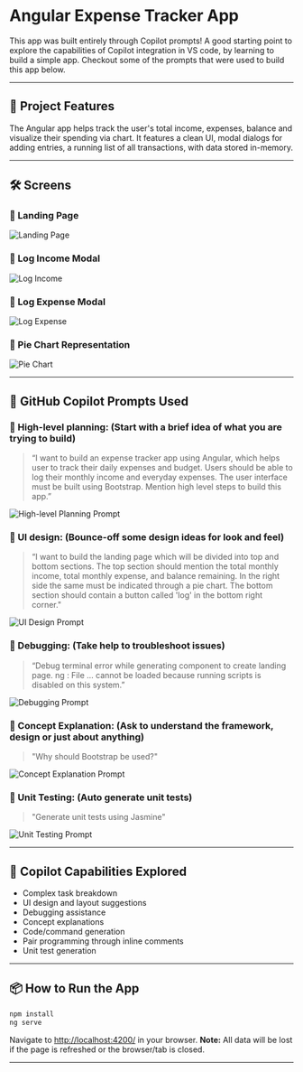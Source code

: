# Angular Expense Tracker App

This app was built entirely through Copilot prompts! A good starting point to explore the capabilities of Copilot integration in VS code, by learning to build a simple app. Checkout some of the prompts that were used to build this app below.

---

## 🚀 Project Features

The Angular app helps track the user's total income, expenses, balance and visualize their spending via chart. It features a clean UI, modal dialogs for adding entries, a running list of all transactions, with data stored in-memory.  

---

## 🛠️ Screens

### 🔹 Landing Page
![Landing Page](./assets/screenshots/landing-page.png)

### 🔹 Log Income Modal
![Log Income](./assets/screenshots/log-income-modal.png)

### 🔹 Log Expense Modal
![Log Expense](./assets/screenshots/log-expense-modal.png)

### 🔹 Pie Chart Representation
![Pie Chart](./assets/screenshots/transaction-history-with-pie.png)

---

## 🤖 GitHub Copilot Prompts Used

### 📌 High-level planning: (Start with a brief idea of what you are trying to build)
> “I want to build an expense tracker app using Angular, which helps user to track their daily expenses and budget. Users should be able to log their monthly income and everyday expenses. The user interface must be built using Bootstrap. Mention high level steps to build this app.”

![High-level Planning Prompt](./assets/copilot-prompts/high-level-planning.png)

### 📌 UI design: (Bounce-off some design ideas for look and feel)
> “I want to build the landing page which will be divided into top and bottom sections. The top section should mention the total monthly income, total monthly expense, and balance remaining. In the right side the same must be indicated through a pie chart. The bottom section should contain a button called 'log' in the bottom right corner."

![UI Design Prompt](./assets/copilot-prompts/ui-design.png)

### 📌 Debugging: (Take help to troubleshoot issues)
> “Debug terminal error while generating component to create landing page. ng : File ... cannot be loaded because running scripts is disabled on this system.”

![Debugging Prompt](./assets/copilot-prompts/debugging.png)

### 📌 Concept Explanation: (Ask to understand the framework, design or just about anything)
> "Why should Bootstrap be used?"

![Concept Explanation Prompt](./assets/copilot-prompts/concept-explanation.png)

### 📌 Unit Testing: (Auto generate unit tests)
> "Generate unit tests using Jasmine"

![Unit Testing Prompt](./assets/copilot-prompts/unit-testing.png)

---

## 🧪 Copilot Capabilities Explored

- Complex task breakdown
- UI design and layout suggestions
- Debugging assistance
- Concept explanations
- Code/command generation
- Pair programming through inline comments
- Unit test generation

---

## 📦 How to Run the App

```bash
npm install
ng serve
```
Navigate to [http://localhost:4200/](http://localhost:4200/) in your browser.
**Note:** All data will be lost if the page is refreshed or the browser/tab is closed.

---
